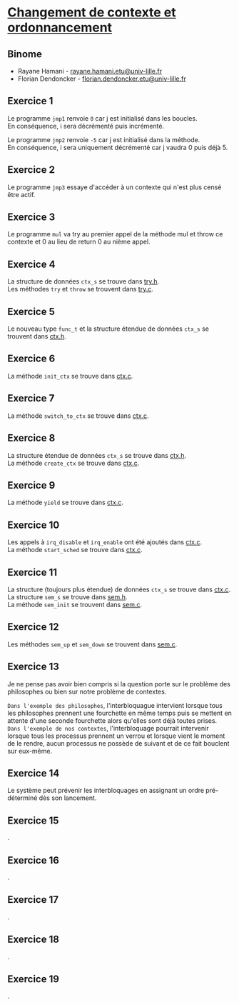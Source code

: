 # [Changement de contexte et ordonnancement](http://www.cristal.univ-lille.fr/~marquet/ens/ctx/index.html)

## Binome

- Rayane Hamani - rayane.hamani.etu@univ-lille.fr
- Florian Dendoncker - florian.dendoncker.etu@univ-lille.fr

## Exercice 1

Le programme `jmp1` renvoie `0` car j est initialisé dans les boucles.  
En conséquence, i sera décrémenté puis incrémenté.

Le programme `jmp2` renvoie `-5` car j est initialisé dans la méthode.  
En conséquence, i sera uniquement décrémenté car j vaudra 0 puis déjà 5.

## Exercice 2

Le programme `jmp3` essaye d'accéder à un contexte qui n'est plus censé être actif.

## Exercice 3

Le programme `mul` va try au premier appel de la méthode mul et throw ce contexte et 0 au lieu de return 0 au nième appel.

## Exercice 4

La structure de données `ctx_s` se trouve dans [try.h](try.h).  
Les méthodes `try` et `throw` se trouvent dans [try.c](try.c).

## Exercice 5

Le nouveau type `func_t` et la structure étendue de données `ctx_s` se trouvent dans [ctx.h](ctx.h).

## Exercice 6

La méthode `init_ctx` se trouve dans [ctx.c](ctx.c).

## Exercice 7

La méthode `switch_to_ctx` se trouve dans [ctx.c](ctx.c).

## Exercice 8

La structure étendue de données `ctx_s` se trouve dans [ctx.h](ctx.h).  
La méthode `create_ctx` se trouve dans [ctx.c](ctx.c).

## Exercice 9

La méthode `yield` se trouve dans [ctx.c](ctx.c).

## Exercice 10

Les appels à `irq_disable` et `irq_enable` ont été ajoutés dans [ctx.c](ctx.c).  
La méthode `start_sched` se trouve dans [ctx.c](ctx.c).

## Exercice 11

La structure (toujours plus étendue) de données `ctx_s` se trouve dans [ctx.c](ctx.c).  
La structure `sem_s` se trouve dans [sem.h](sem.h).  
La méthode `sem_init` se trouvent dans [sem.c](sem.c).

## Exercice 12

Les méthodes `sem_up` et `sem_down` se trouvent dans [sem.c](sem.c).

## Exercice 13

Je ne pense pas avoir bien compris si la question porte sur le problème des philosophes ou bien sur notre problème de contextes.

`Dans l'exemple des philosophes`, l'interbloquague intervient lorsque tous les philosophes prennent une fourchette en même temps puis se mettent en attente d'une seconde fourchette alors qu'elles sont déjà toutes prises.  
`Dans l'exemple de nos contextes`, l'interbloquage pourrait intervenir lorsque tous les processus prennent un verrou et lorsque vient le moment de le rendre, aucun processus ne possède de suivant et de ce fait bouclent sur eux-même.

## Exercice 14

Le système peut prévenir les interbloquages en assignant un ordre pré-déterminé dès son lancement.

## Exercice 15

.

## Exercice 16

.

## Exercice 17

.

## Exercice 18

.

## Exercice 19

.
